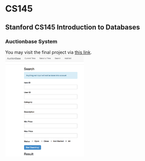 # CS145
## Stanford CS145 Introduction to Databases
### Auctionbase System
You may visit the final project via [this link](http://web.stanford.edu/~zhangrao/cgi-bin/auctionbase.py/search).
<img src="pic/AuctionBase.png" width="250" alt="AuctionBase"/>
